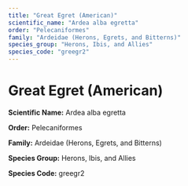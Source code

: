 ```yaml
---
title: "Great Egret (American)"
scientific_name: "Ardea alba egretta"
order: "Pelecaniformes"
family: "Ardeidae (Herons, Egrets, and Bitterns)"
species_group: "Herons, Ibis, and Allies"
species_code: "greegr2"
---
```


# Great Egret (American)

**Scientific Name:** Ardea alba egretta

**Order:** Pelecaniformes

**Family:** Ardeidae (Herons, Egrets, and Bitterns)

**Species Group:** Herons, Ibis, and Allies

**Species Code:** greegr2
